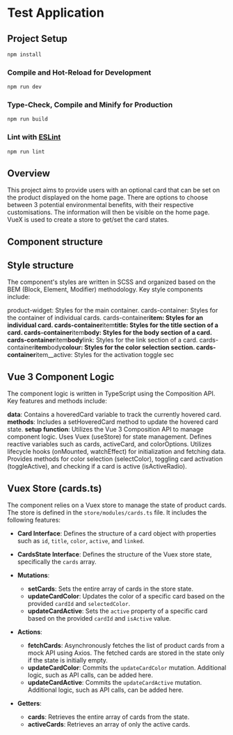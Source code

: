 # Test Application

## Project Setup

```sh
npm install
```

### Compile and Hot-Reload for Development

```sh
npm run dev
```

### Type-Check, Compile and Minify for Production

```sh
npm run build
```

### Lint with [ESLint](https://eslint.org/)

```sh
npm run lint

```

## Overview

This project aims to provide users with an optional card that can be set on the product displayed on the home page. There are options to choose between 3 potential environmental benefits, with their respective customisations. The information will then be visible on the home page. VueX is used to create a store to get/set the card states.

## Component structure

## Style structure

The component's styles are written in SCSS and organized based on the BEM (Block, Element, Modifier) methodology. Key style components include:

product-widget: Styles for the main container.
cards-container: Styles for the container of individual cards.
cards-container**item: Styles for an individual card.
cards-container**item**title: Styles for the title section of a card.
cards-container**item**body: Styles for the body section of a card.
cards-container**item**body**link: Styles for the link section of a card.
cards-container**item**body**colour: Styles for the color selection section.
cards-container**item\_\_active: Styles for the activation toggle sec

## Vue 3 Component Logic

The component logic is written in TypeScript using the Composition API. Key features and methods include:

**data**: Contains a hoveredCard variable to track the currently hovered card.
**methods**: Includes a setHoveredCard method to update the hovered card state.
**setup function**: Utilizes the Vue 3 Composition API to manage component logic.
Uses Vuex (useStore) for state management.
Defines reactive variables such as cards, activeCard, and colorOptions.
Utilizes lifecycle hooks (onMounted, watchEffect) for initialization and fetching data.
Provides methods for color selection (selectColor), toggling card activation (toggleActive), and checking if a card is active (isActiveRadio).

## Vuex Store (cards.ts)

The component relies on a Vuex store to manage the state of product cards. The store is defined in the `store/modules/cards.ts` file. It includes the following features:

-   **Card Interface**: Defines the structure of a card object with properties such as `id`, `title`, `color`, `active`, and `linked`.

-   **CardsState Interface**: Defines the structure of the Vuex store state, specifically the `cards` array.

-   **Mutations**:

    -   **setCards**: Sets the entire array of cards in the store state.
    -   **updateCardColor**: Updates the color of a specific card based on the provided `cardId` and `selectedColor`.
    -   **updateCardActive**: Sets the `active` property of a specific card based on the provided `cardId` and `isActive` value.

-   **Actions**:

    -   **fetchCards**: Asynchronously fetches the list of product cards from a mock API using Axios. The fetched cards are stored in the state only if the state is initially empty.
    -   **updateCardColor**: Commits the `updateCardColor` mutation. Additional logic, such as API calls, can be added here.
    -   **updateCardActive**: Commits the `updateCardActive` mutation. Additional logic, such as API calls, can be added here.

-   **Getters**:
    -   **cards**: Retrieves the entire array of cards from the state.
    -   **activeCards**: Retrieves an array of only the active cards.
